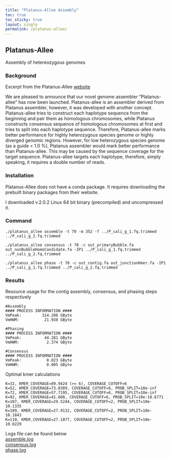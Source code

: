 ```yaml
---
title: "Platanus-Allee Assembly"
toc: true
toc_sticky: true
layout: single
permalink: /platanus-allee/
---
```


## Platanus-Allee
Assembly of hetereozygous genomes

### Background
Excerpt from the Platanus-Allee [website](http://platanus.bio.titech.ac.jp/platanus2)

We are pleased to announce that our novel genome assembler “Platanus-allee” has now been launched. Platanus-allee is an assembler derived from Platanus assembler, however, it was developed with another concept. Platanus-allee tries to construct each haplotype sequence from the beginning and pair them as homologous chromosomes, while Platanus constructs consensus sequence of homologous chromosomes at first and tries to split into each haplotype sequence. Therefore, Platanus-allee marks better performance for highly heterozygous species genome or highly diverged genomic regions. However, for low heterozygous species genome (as a guide < 1.0 %), Platanus assembler would mark better performance than Platanus-allee. This may be caused by the sequence coverage for the target sequence. Platanus-allee targets each haplotype, therefore, simply speaking, it requires a double number of reads.

### Installation
Platanus-Allee does not have a conda package. It requires downloading the prebuilt binary packages from their website. 

I downloaded v.2.0.2 Linux 64 bit binary (precompiled) and uncompressed it. 

### Command

```
./platanus_allee assemble -t 70 -m 352 -f ../P_cali_g_1.fq.trimmed ../P_cali_g_2.fq.trimmed 

./platanus_allee consensus -t 70 -c out_primaryBubble.fa out_nonBubbleHomoCandidate.fa -IP1 ../P_cali_g_1.fq.trimmed ../P_cali_g_2.fq.trimmed 

./platanus_allee phase -t 70 -c out_contig.fa out_junctionKmer.fa -IP1 ../P_cali_g_1.fq.trimmed ../P_cali_g_2.fq.trimmed 
```

### Results

Resource usage for the contig assembly, consensus, and phasing steps respectively
```
#Assembly
#### PROCESS INFORMATION ####
VmPeak:         314.208 GByte
VmHWM:           21.938 GByte

#Phasing
#### PROCESS INFORMATION ####
VmPeak:          44.281 GByte
VmHWM:            2.374 GByte

#Consensus
#### PROCESS INFORMATION ####
VmPeak:           0.023 GByte
VmHWM:            0.005 GByte
```

Optimal kmer calculations
```
K=32, KMER_COVERAGE=89.9424 (>= 6), COVERAGE_CUTOFF=6
K=52, KMER_COVERAGE=73.8309, COVERAGE_CUTOFF=6, PROB_SPLIT=10e-inf
K=72, KMER_COVERAGE=57.7195, COVERAGE_CUTOFF=6, PROB_SPLIT=10e-inf
K=92, KMER_COVERAGE=41.608, COVERAGE_CUTOFF=6, PROB_SPLIT=10e-10.6771
K=107, KMER_COVERAGE=29.5244, COVERAGE_CUTOFF=2, PROB_SPLIT=10e-10.1335
K=109, KMER_COVERAGE=27.9132, COVERAGE_CUTOFF=2, PROB_SPLIT=10e-10.1843
K=110, KMER_COVERAGE=27.1077, COVERAGE_CUTOFF=2, PROB_SPLIT=10e-10.0229
```

Logs file can be found below   
[assemble.log](/assets/images/platanus-allee/assemble.log)   
[consensus.log](/assets/images/platanus-allee/consensus.log)   
[phase.log](/assets/images/platanus-allee/phase.log)   